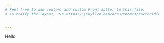 ```yaml
---
# Feel free to add content and custom Front Matter to this file.
# To modify the layout, see https://jekyllrb.com/docs/themes/#overriding-theme-defaults


---
```



Hello